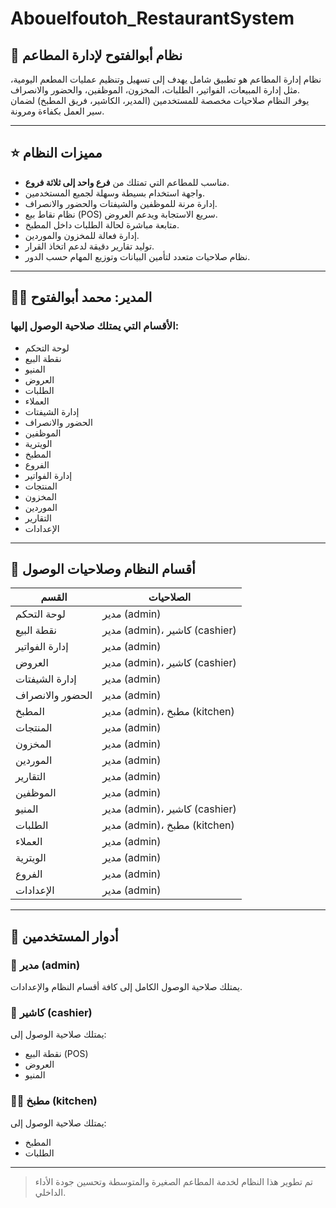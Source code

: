 # Abouelfoutoh_RestaurantSystem

## 🧾 نظام أبوالفتوح لإدارة المطاعم

نظام إدارة المطاعم هو تطبيق شامل يهدف إلى تسهيل وتنظيم عمليات المطعم اليومية، مثل إدارة المبيعات، الفواتير، الطلبات، المخزون، الموظفين، والحضور والانصراف.  
يوفر النظام صلاحيات مخصصة للمستخدمين (المدير، الكاشير، فريق المطبخ) لضمان سير العمل بكفاءة ومرونة.

---

## ⭐ مميزات النظام

- مناسب للمطاعم التي تمتلك من **فرع واحد إلى ثلاثة فروع**.
- واجهة استخدام بسيطة وسهلة لجميع المستخدمين.
- إدارة مرنة للموظفين والشيفتات والحضور والانصراف.
- نظام نقاط بيع (POS) سريع الاستجابة ويدعم العروض.
- متابعة مباشرة لحالة الطلبات داخل المطبخ.
- إدارة فعالة للمخزون والموردين.
- توليد تقارير دقيقة لدعم اتخاذ القرار.
- نظام صلاحيات متعدد لتأمين البيانات وتوزيع المهام حسب الدور.

---

## 👨‍💼 المدير: محمد أبوالفتوح

### الأقسام التي يمتلك صلاحية الوصول إليها:

- لوحة التحكم
- نقطة البيع
- المنيو
- العروض
- الطلبات
- العملاء
- إدارة الشيفتات
- الحضور والانصراف
- الموظفين
- الويترية
- المطبخ
- الفروع
- إدارة الفواتير
- المنتجات
- المخزون
- الموردين
- التقارير
- الإعدادات

---

## 🧩 أقسام النظام وصلاحيات الوصول

| القسم              | الصلاحيات                         |
|--------------------|-----------------------------------|
| لوحة التحكم        | مدير (admin)                      |
| نقطة البيع         | مدير (admin)، كاشير (cashier)     |
| إدارة الفواتير     | مدير (admin)                      |
| العروض             | مدير (admin)، كاشير (cashier)     |
| إدارة الشيفتات     | مدير (admin)                      |
| الحضور والانصراف   | مدير (admin)                      |
| المطبخ             | مدير (admin)، مطبخ (kitchen)       |
| المنتجات           | مدير (admin)                      |
| المخزون            | مدير (admin)                      |
| الموردين           | مدير (admin)                      |
| التقارير           | مدير (admin)                      |
| الموظفين           | مدير (admin)                      |
| المنيو             | مدير (admin)، كاشير (cashier)     |
| الطلبات            | مدير (admin)، مطبخ (kitchen)       |
| العملاء            | مدير (admin)                      |
| الويترية           | مدير (admin)                      |
| الفروع             | مدير (admin)                      |
| الإعدادات          | مدير (admin)                      |

---

## 👥 أدوار المستخدمين

### 🔑 مدير (admin)
يمتلك صلاحية الوصول الكامل إلى كافة أقسام النظام والإعدادات.

### 🧾 كاشير (cashier)
يمتلك صلاحية الوصول إلى:

- نقطة البيع (POS)
- العروض
- المنيو

### 👨‍🍳 مطبخ (kitchen)
يمتلك صلاحية الوصول إلى:

- المطبخ
- الطلبات

---

> تم تطوير هذا النظام لخدمة المطاعم الصغيرة والمتوسطة وتحسين جودة الأداء الداخلي.

